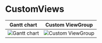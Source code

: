 # CustomViews
Gantt chart | Custom ViewGroup
-- | --
![Gantt chart](https://github.com/AlexDeadman/CustomViews/assets/50448722/baef344b-953b-470d-aaec-1e222c70ce99) | ![Custom ViewGroup](https://github.com/AlexDeadman/CustomViews/assets/50448722/3fb0b830-eef8-4b18-8c0c-93d7b1cbe8f8)
